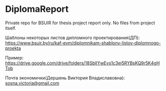 # DiplomaReport
Private repo for BSUIR for thesis project report only. No files from project itself.

Шаблоны некоторых листов дипломного проектирования(ДП):
https://www.bsuir.by/ru/kaf-evm/diplomnikam-shablony-listov-diplomnogo-proekta

Пример:
https://drive.google.com/drive/folders/18SblIYwEvs1c3ej5RYBsKQ9r5K4gHTob

Почта экономички(Дершень Виктория Владиславовна): sosna.victoria@gmail.com
